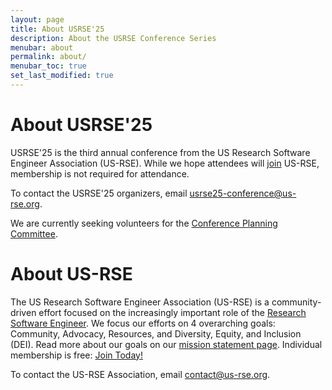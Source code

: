 ```yaml
---
layout: page
title: About USRSE'25
description: About the USRSE Conference Series
menubar: about
permalink: about/
menubar_toc: true
set_last_modified: true
---
```


# About USRSE'25

USRSE'25 is the third annual conference from the US Research Software Engineer Association (US-RSE).  While we hope attendees will [join](https://us-rse.org/join) US-RSE, membership is not required for attendance.

To contact the USRSE'25 organizers, email [usrse25-conference@us-rse.org](mailto:usrse25-conference@us-rse.org).

We are currently seeking volunteers for the [Conference Planning Committee](/about/organization/).

# About US-RSE

The US Research Software Engineer Association (US-RSE) is a community-driven effort focused on the increasingly important role of the [Research Software Engineer](https://us-rse.org/what-is-an-rse/).
We focus our efforts on 4 overarching goals: Community, Advocacy, Resources, and Diversity, Equity, and Inclusion (DEI). Read more about our goals on our [mission statement page](https://us-rse.org/mission/). Individual membership is free: [Join Today!](https://us-rse.org/join)

To contact the US-RSE Association, email [contact@us-rse.org](mailto:contact@us-rse.org).
